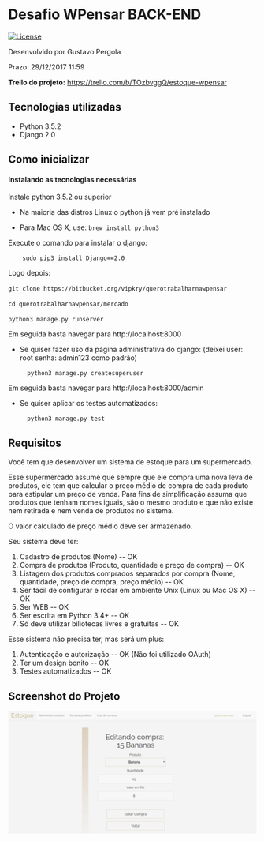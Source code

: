 # Desafio WPensar BACK-END
[![License](https://img.shields.io/badge/license-MIT-blue.svg)](http://opensource.org/licenses/MIT)

Desenvolvido por Gustavo Pergola

Prazo: 29/12/2017 11:59 

**Trello do projeto:** https://trello.com/b/TOzbvggQ/estoque-wpensar

## Tecnologias utilizadas
* Python 3.5.2
* Django 2.0

## Como inicializar

#### Instalando as tecnologias necessárias
Instale python 3.5.2 ou superior

* Na maioria das distros Linux o python já vem pré instalado

* Para Mac OS X, use: `brew install python3`

            
Execute o comando para instalar o django:

        sudo pip3 install Django==2.0
Logo depois:

`git clone https://bitbucket.org/vipkry/querotrabalharnawpensar`

`cd querotrabalharnawpensar/mercado`

`python3 manage.py runserver`

  

Em seguida basta navegar para http://localhost:8000

* Se quiser fazer uso da página administrativa do django: (deixei user: root senha: admin123 como padrão)
        
        python3 manage.py createsuperuser

Em seguida basta navegar para http://localhost:8000/admin

* Se quiser aplicar os testes automatizados:
        
        python3 manage.py test

## Requisitos

Você tem que desenvolver um sistema de estoque para um supermercado.

Esse supermercado assume que sempre que ele compra uma nova leva de produtos, ele tem que calcular o preço médio de compra de cada produto para estipular um preço de venda.
Para fins de simplificação assuma que produtos que tenham nomes iguais, são o mesmo produto e que não existe nem retirada e nem venda de produtos no sistema.

O valor calculado de preço médio deve ser armazenado.

Seu sistema deve ter:

1. Cadastro de produtos (Nome) -- OK
2. Compra de produtos (Produto, quantidade e preço de compra) -- OK
3. Listagem dos produtos comprados separados por compra (Nome, quantidade, preço de compra, preço médio) -- OK
4. Ser fácil de configurar e rodar em ambiente Unix (Linux ou Mac OS X) -- OK
5. Ser WEB -- OK
6. Ser escrita em Python 3.4+ -- OK
7. Só deve utilizar biliotecas livres e gratuitas -- OK

Esse sistema não precisa ter, mas será um plus:

1. Autenticação e autorização -- OK (Não foi utilizado OAuth)
2. Ter um design bonito -- OK
3. Testes automatizados -- OK


## Screenshot do Projeto

![Screenshot do projeto](screenshot.png)
